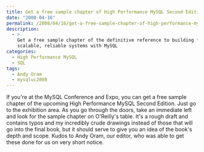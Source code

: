 ```yaml
---
title: Get a free sample chapter of High Performance MySQL Second Edition
date: "2008-04-16"
permalink: /2008/04/16/get-a-free-sample-chapter-of-high-performance-mysql-second-edition/
description:
  - >
    Get a free sample chapter of the definitive reference to building fast,
    scalable, reliable systems with MySQL
categories:
  - High Performance MySQL
  - SQL
tags:
  - Andy Oram
  - mysqluc2008
---
```

If you're at the MySQL Conference and Expo, you can get a free sample chapter of the upcoming High Performance MySQL Second Edition. Just go to the exhibition area. As you go through the doors, take an immediate left and look for the sample chapter on O'Reilly's table. It's a rough draft and contains typos and my incredibly crude drawings instead of those that will go into the final book, but it should serve to give you an idea of the book's depth and scope. Kudos to Andy Oram, our editor, who was able to get these done for us on very short notice.
